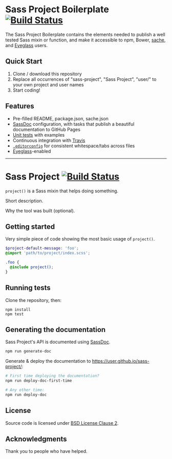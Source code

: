 # Sass Project Boilerplate [![Build Status](https://travis-ci.org/kaelig/sass-project-boilerplate.svg?branch=master)](https://travis-ci.org/kaelig/sass-project-boilerplate)

The Sass Project Boilerplate contains the elements needed to publish a well tested Sass mixin or function, and make it accessible to npm, Bower, [sache](http://www.sache.in/), and [Eyeglass](https://github.com/sass-eyeglass/eyeglass) users.

## Quick Start

1. Clone / download this repository
2. Replace all occurrences of "sass-project", "Sass Project", "user/" to your own project and user names
3. Start coding!

## Features

- Pre-filled README, package.json, sache.json
- [SassDoc](http://sassdoc.com/) configuration, with tasks that publish a beautiful documentation to GitHub Pages
- [Unit tests](https://github.com/kaelig/sass-project-boilerplate/tree/master/test) with examples
- Continuous integration with [Travis](https://travis-ci.org/)
- [`.editorconfig`](http://editorconfig.org/) for consistent whitespace/tabs across files
- [Eyeglass](https://github.com/sass-eyeglass/eyeglass)-enabled

----

<!-- Remove everything above, and edit the  -->

# Sass Project [![Build Status](https://travis-ci.org/user/sass-project.svg?branch=master)](https://travis-ci.org/user/sass-project)

`project()` is a Sass mixin that helps doing something.

Short description.

Why the tool was built (optional).

## Getting started

Very simple piece of code showing the most basic usage of `project()`.

```scss
$project-default-message: 'foo';
@import 'path/to/project/index.scss';

.foo {
  @include project();
}
```

## Running tests

Clone the repository, then:

```
npm install
npm test
```

## Generating the documentation

Sass Project's API is documented using [SassDoc](http://sassdoc.com/).

```bash
npm run generate-doc
```

Generate & deploy the documentation to <https://user.github.io/sass-project/>:

```bash
# First time deploying the documentation?
npm run deploy-doc-first-time

# Any other time:
npm run deploy-doc
```

## License

Source code is licensed under [BSD License Clause 2](http://opensource.org/licenses/BSD-2-Clause).

## Acknowledgments

Thank you to people who have helped.

